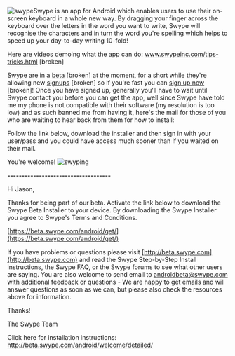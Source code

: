 <!---
title: "Don't wait, get Swype now!"
date: "2010-06-19"
categories:
  - "mobile"
  - "reviews"
tags:
  - "android"
  - "beta"
  - "swype"
--->

![swype](/wp-content/uploads/2010/06/swype_logo.jpg "swype_logo")Swype is an app for Android which enables users to use their on-screen keyboard in a whole new way. By dragging your finger across the keyboard over the letters in the word you want to write, Swype will recognise the characters and in turn the word you're spelling which helps to speed up your day-to-day writing 10-fold!

Here are videos demoing what the app can do: www.swypeinc.com/tips-tricks.html \[broken\]

Swype are in a [beta](http://beta.swype.com/) \[broken\] at the moment, for a short while they're allowing new [signups](http://beta.swype.com/) \[broken\] so if you're fast you can [sign up now](http://beta.swype.com/) \[broken\]! Once you have signed up, generally you'll have to wait until Swype contact you before you can get the app, well since Swype have told me my phone is not compatible with their software (my resolution is too low) and as such banned me from having it, here's the mail for those of you who are waiting to hear back from them for how to install:

Follow the link below, download the installer and then sign in with your user/pass and you could have access much sooner than if you waited on their mail.

You're welcome! ![swyping](/wp-content/uploads/2010/06/swyping-225x300.jpg "swyping")

**\------------------------------------**

Hi Jason,

Thanks for being part of our beta. Activate the link below to download the Swype Beta Installer to your device. By downloading the Swype Installer you agree to Swype's Terms and Conditions.

[https://beta.swype.com/android/get/](https://beta.swype.com/android/get/)

If you have problems or questions please visit [http://beta.swype.com](http://beta.swype.com) and read the Swype Step-by-Step Install instructions, the Swype FAQ, or the Swype forums to see what other users are saying. You are also welcome to send email to [androidbeta@swype.com](mailto:androidbeta@swype.com) with additional feedback or questions - We are happy to get emails and will answer questions as soon as we can, but please also check the resources above for information.

Thanks!

The Swype Team

Click here for installation instructions: http://beta.swype.com/android/welcome/detailed/
